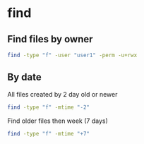 # find
## Find files by owner
```bash
find -type "f" -user "user1" -perm -u+rwx
```

## By date
All files created by 2 day old or newer
```bash
find -type "f" -mtime "-2"
```

Find older files then week (7 days)
```bash
find -type "f" -mtime "+7"
```
